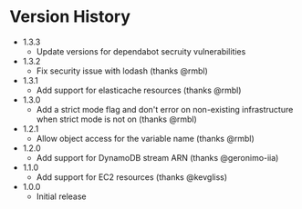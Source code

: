 # Version History
* 1.3.3
  - Update versions for dependabot secruity vulnerabilities
* 1.3.2
  - Fix security issue with lodash (thanks @rmbl)
* 1.3.1
  - Add support for elasticache resources (thanks @rmbl)
* 1.3.0
  - Add a strict mode flag and don't error on non-existing infrastructure when strict mode is not on (thanks @rmbl)
* 1.2.1
  - Allow object access for the variable name (thanks @rmbl)
* 1.2.0
  - Add support for DynamoDB stream ARN (thanks @geronimo-iia)
* 1.1.0
  - Add support for EC2 resources (thanks @kevgliss)
* 1.0.0
  - Initial release
